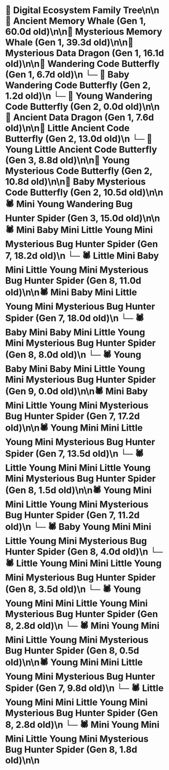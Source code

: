 # 🌳 Digital Ecosystem Family Tree\n\n🐋 Ancient Memory Whale (Gen 1, 60.0d old)\n\n🐋 Mysterious Memory Whale (Gen 1, 39.3d old)\n\n🐉 Mysterious Data Dragon (Gen 1, 16.1d old)\n\n🦋 Wandering Code Butterfly (Gen 1, 6.7d old)\n  └─ 🦋 Baby Wandering Code Butterfly (Gen 2, 1.2d old)\n  └─ 🦋 Young Wandering Code Butterfly (Gen 2, 0.0d old)\n\n🐉 Ancient Data Dragon (Gen 1, 7.6d old)\n\n🦋 Little Ancient Code Butterfly (Gen 2, 13.0d old)\n  └─ 🦋 Young Little Ancient Code Butterfly (Gen 3, 8.8d old)\n\n🦋 Young Mysterious Code Butterfly (Gen 2, 10.8d old)\n\n🦋 Baby Mysterious Code Butterfly (Gen 2, 10.5d old)\n\n🕷️ Mini Young Wandering Bug Hunter Spider (Gen 3, 15.0d old)\n\n🕷️ Mini Baby Mini Little Young Mini Mysterious Bug Hunter Spider (Gen 7, 18.2d old)\n  └─ 🕷️ Little Mini Baby Mini Little Young Mini Mysterious Bug Hunter Spider (Gen 8, 11.0d old)\n\n🕷️ Mini Baby Mini Little Young Mini Mysterious Bug Hunter Spider (Gen 7, 18.0d old)\n  └─ 🕷️ Baby Mini Baby Mini Little Young Mini Mysterious Bug Hunter Spider (Gen 8, 8.0d old)\n    └─ 🕷️ Young Baby Mini Baby Mini Little Young Mini Mysterious Bug Hunter Spider (Gen 9, 0.0d old)\n\n🕷️ Mini Baby Mini Little Young Mini Mysterious Bug Hunter Spider (Gen 7, 17.2d old)\n\n🕷️ Young Mini Mini Little Young Mini Mysterious Bug Hunter Spider (Gen 7, 13.5d old)\n  └─ 🕷️ Little Young Mini Mini Little Young Mini Mysterious Bug Hunter Spider (Gen 8, 1.5d old)\n\n🕷️ Young Mini Mini Little Young Mini Mysterious Bug Hunter Spider (Gen 7, 11.2d old)\n  └─ 🕷️ Baby Young Mini Mini Little Young Mini Mysterious Bug Hunter Spider (Gen 8, 4.0d old)\n  └─ 🕷️ Little Young Mini Mini Little Young Mini Mysterious Bug Hunter Spider (Gen 8, 3.5d old)\n  └─ 🕷️ Young Young Mini Mini Little Young Mini Mysterious Bug Hunter Spider (Gen 8, 2.8d old)\n  └─ 🕷️ Mini Young Mini Mini Little Young Mini Mysterious Bug Hunter Spider (Gen 8, 0.5d old)\n\n🕷️ Young Mini Mini Little Young Mini Mysterious Bug Hunter Spider (Gen 7, 9.8d old)\n  └─ 🕷️ Little Young Mini Mini Little Young Mini Mysterious Bug Hunter Spider (Gen 8, 2.8d old)\n  └─ 🕷️ Mini Young Mini Mini Little Young Mini Mysterious Bug Hunter Spider (Gen 8, 1.8d old)\n\n